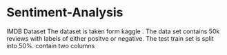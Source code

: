 # Sentiment-Analysis
IMDB Dataset
The dataset is taken form kaggle .
The data set contains 50k reviews with labels of either positve or negative.
The test train set is split into 50%.
contain two columns
